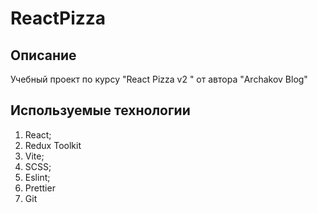 # ReactPizza

## Описание 
  Учебный проект по курсу "React Pizza v2 " от автора "Archakov Blog"
  
## Используемые технологии
  1) React;
  2) Redux Toolkit
  3) Vite;
  4) SCSS;
  5) Eslint;
  6) Prettier
  7) Git
   

